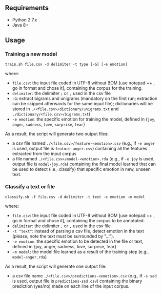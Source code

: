 ## Requirements
* Python 2.7.x
* Java 8+

## Usage

### Training a new model
```
train.sh file.csv -d delimiter -t type [-G] [-e emotion] 
```
where:
* `file.csv`: the input file coded in UTF-8 without BOM [use notepad ++ , go in format and chose it], containing the corpus for the training.
* `delimiter`: the delimiter `;` or `,` used in the csv file
* `-G`: extract bigrams and unigrams (mandatory on the first run; extraction can be skipped afterwards for the same input file); dictionaries will be stored in `./<file.csv>/dictionary/unigrams.txt` and `./dictionary/<file.csv>/bigrams.txt`)
* `-e emotion`: the specific emotion for training the model, defined in {`joy`, `anger`, `sadness`, `love`, `surprise`, `fear`}

As a result, the script will generate two output files:
* a csv file named `./<file.csv>/feature-<emotion>.csv` (e.g., if `-e anger` is used, output file is `feature-anger.csv`) containing all the features extracted from the input corpus
* a file named `./<file.csv>/model-<emotion>.rda` (e.g., if `-e joy` is used, output file is `model-joy.rda`) containing the final model learned that can be used to detect (i.e., classify) that specific emotion in new, unseen text.

### Classify a text or file
```
classify.sh -f file.csv -d delimiter -t text -e emotion -m model
```
where:
* `file.csv`: the input file coded in UTF-8 without BOM [use notepad ++ , go in format and chose it], containing the corpus to be annotated.
* `delimiter`: the delimiter `;` or `,` used in the csv file
* `-t "text"`: instead of parsing a csv file, detect emotion in the text (please, note the text must be surrounded by "...").
* `-e emotion`: the specific emotion to be detected in the file or text, defined in {joy, anger, sadness, love, surprise, fear}
* `-m model`: the model file learned as a result of the training step (e.g., `model-anger.rda`)

As a result, the script will generate one output file:
* a csv file name `./<file.csv>/predictions-<emotion>.csv` (e.g., if `-e sad` is used, output file is `predictions-sad.csv`) containing the binary prediction (yes/no) made on each line of the input corpus.



